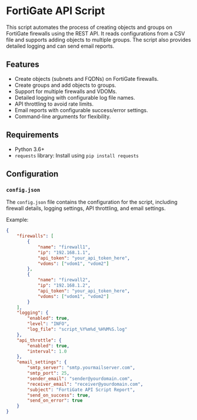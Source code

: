 # FortiGate API Script

This script automates the process of creating objects and groups on FortiGate firewalls using the REST API. It reads configurations from a CSV file and supports adding objects to multiple groups. The script also provides detailed logging and can send email reports.

## Features

- Create objects (subnets and FQDNs) on FortiGate firewalls.
- Create groups and add objects to groups.
- Support for multiple firewalls and VDOMs.
- Detailed logging with configurable log file names.
- API throttling to avoid rate limits.
- Email reports with configurable success/error settings.
- Command-line arguments for flexibility.

## Requirements

- Python 3.6+
- `requests` library: Install using `pip install requests`

## Configuration

### `config.json`

The `config.json` file contains the configuration for the script, including firewall details, logging settings, API throttling, and email settings.

Example:

```json
{
    "firewalls": [
        {
            "name": "firewall1",
            "ip": "192.168.1.1",
            "api_token": "your_api_token_here",
            "vdoms": ["vdom1", "vdom2"]
        },
        {
            "name": "firewall2",
            "ip": "192.168.1.2",
            "api_token": "your_api_token_here",
            "vdoms": ["vdom1", "vdom2"]
        }
    ],
    "logging": {
        "enabled": true,
        "level": "INFO",
        "log_file": "script_%Y%m%d_%H%M%S.log"
    },
    "api_throttle": {
        "enabled": true,
        "interval": 1.0
    },
    "email_settings": {
        "smtp_server": "smtp.yourmailserver.com",
        "smtp_port": 25,
        "sender_email": "sender@yourdomain.com",
        "receiver_email": "receiver@yourdomain.com",
        "subject": "FortiGate API Script Report",
        "send_on_success": true,
        "send_on_error": true
    }
}
```
